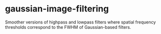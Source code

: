 # gaussian-image-filtering
Smoother versions of highpass and lowpass filters where spatial frequency thresholds correspond to the FWHM of Gaussian-based filters.
